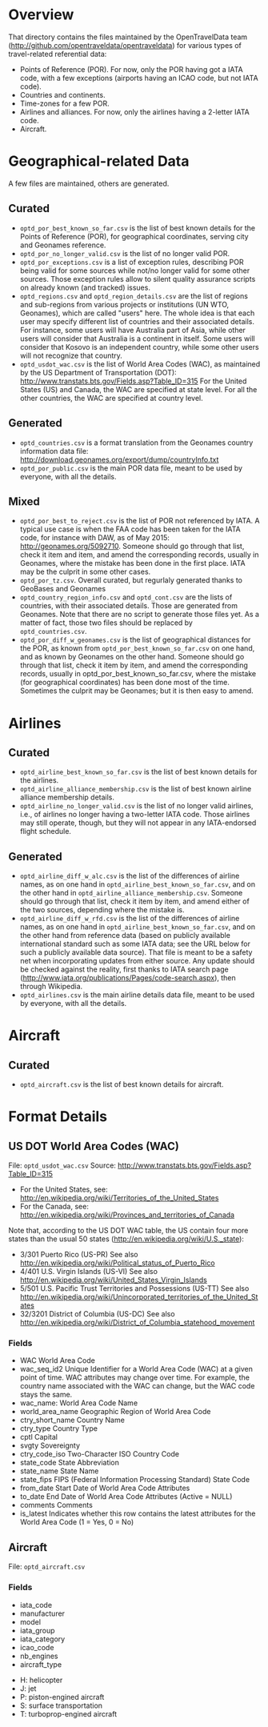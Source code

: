 
Overview
========
That directory contains the files maintained by the OpenTravelData
team (http://github.com/opentraveldata/opentraveldata) for various
types of travel-related referential data:
* Points of Reference (POR). For now, only the POR having got a IATA code,
  with a few exceptions (airports having an ICAO code, but not IATA code).
* Countries and continents.
* Time-zones for a few POR.
* Airlines and alliances. For now, only the airlines having a 2-letter
  IATA code.
* Aircraft.

Geographical-related Data
=========================
A few files are maintained, others are generated.

Curated
-------
* `optd_por_best_known_so_far.csv` is the list of best known details
  for the Points of Reference (POR), for geographical coordinates,
  serving city and Geonames reference.
* `optd_por_no_longer_valid.csv` is the list of no longer valid POR.
* `optd_por_exceptions.csv` is a list of exception rules, describing POR being
  valid for some sources while not/no longer valid for some other sources.
  Those exception rules allow to silent quality assurance scripts on already
  known (and tracked) issues.
* `optd_regions.csv` and `optd_region_details.csv` are the list of regions
  and sub-regions from various projects or institutions (UN WTO, Geonames),
  which are called "users" here.
  The whole idea is that each user may specify different list of countries
  and their associated details. For instance, some users will have Australia
  part of Asia, while other users will consider that Australia is a continent
  in itself. Some users will consider that Kosovo is an independent country,
  while some other users will not recognize that country.
* `optd_usdot_wac.csv` is the list of World Area Codes (WAC), as maintained
  by the US Department of Transportation (DOT):
  http://www.transtats.bts.gov/Fields.asp?Table_ID=315
  For the United States (US) and Canada, the WAC are specified at state level.
  For all the other countries, the WAC are specified at country level.

Generated
---------
* `optd_countries.csv` is a format translation from the Geonames country
  information data file:
  http://download.geonames.org/export/dump/countryInfo.txt
* `optd_por_public.csv` is the main POR data file, meant to be
  used by everyone, with all the details.

Mixed
-----
* `optd_por_best_to_reject.csv` is the list of POR not referenced by IATA.
  A typical use case is when the FAA code has been taken for the IATA code,
  for instance with DAW, as of May 2015: http://geonames.org/5092710.
  Someone should go through that list, check it item and item, and amend
  the corresponding records, usually in Geonames, where the mistake has been
  done in the first place. IATA may be the culprit in some other cases.
* `optd_por_tz.csv`. Overall curated, but regurlaly generated thanks to GeoBases
  and Geonames
* `optd_country_region_info.csv` and `optd_cont.csv` are the lists of countries,
  with their associated details. Those are generated from Geonames.
  Note that there are no script to generate those files yet. As a matter of
  fact, those two files should be replaced by `optd_countries.csv`.
* `optd_por_diff_w_geonames.csv` is the list of geographical distances
  for the POR, as known from `optd_por_best_known_so_far.csv` on one hand,
  and as known by Geonames on the other hand.
  Someone should go through that list, check it item by item, and amend
  the corresponding records, usually in optd_por_best_known_so_far.csv,
  where the mistake (for geographical coordinates) has been done most of
  the time. Sometimes the culprit may be Geonames; but it is then easy to amend.

Airlines
========

Curated
-------
* `optd_airline_best_known_so_far.csv` is the list of best known details
  for the airlines.
* `optd_airline_alliance_membership.csv` is the list of best known
  airline alliance membership details.
* `optd_airline_no_longer_valid.csv` is the list of no longer valid airlines,
  i.e., of airlines no longer having a two-letter IATA code. Those airlines
  may still operate, though, but they will not appear in any IATA-endorsed
  flight schedule.

Generated
---------
* `optd_airline_diff_w_alc.csv` is the list of the differences of airline names,
  as on one hand in `optd_airline_best_known_so_far.csv`, and on the other
  hand in `optd_airline_alliance_membership.csv`.
  Someone should go through that list, check it item by item, and amend
  either of the two sources, depending where the mistake is.
* `optd_airline_diff_w_rfd.csv` is the list of the differences of airline names,
  as on one hand in `optd_airline_best_known_so_far.csv`, and on the other
  hand from reference data (based on publicly available international standard
  such as some IATA data; see the URL below for such a publicly available data
  source).
  That file is meant to be a safety net when incorporating updates from either
  source. Any update should be checked against the reality, first thanks
  to IATA search page (http://www.iata.org/publications/Pages/code-search.aspx),
  then through Wikipedia.
* `optd_airlines.csv` is the main airline details data file, meant to be used
  by everyone, with all the details.


Aircraft
========

Curated
-------
* `optd_aircraft.csv` is the list of best known details for aircraft.


Format Details
==============
US DOT World Area Codes (WAC)
-----------------------------
File: `optd_usdot_wac.csv`
Source: http://www.transtats.bts.gov/Fields.asp?Table_ID=315

* For the United States, see:
  http://en.wikipedia.org/wiki/Territories_of_the_United_States
* For the Canada, see:
  http://en.wikipedia.org/wiki/Provinces_and_territories_of_Canada

Note that, according to the US DOT WAC table, the US contain four more states
than the usual 50 states (http://en.wikipedia.org/wiki/U.S._state):
- 3/301 Puerto Rico (US-PR)
  See also http://en.wikipedia.org/wiki/Political_status_of_Puerto_Rico
- 4/401 U.S. Virgin Islands (US-VI)
  See also http://en.wikipedia.org/wiki/United_States_Virgin_Islands
- 5/501 U.S. Pacific Trust Territories and Possessions (US-TT)
  See also http://en.wikipedia.org/wiki/Unincorporated_territories_of_the_United_States
- 32/3201 District of Columbia (US-DC)
  See also http://en.wikipedia.org/wiki/District_of_Columbia_statehood_movement

### Fields
* WAC              World Area Code
* wac_seq_id2      Unique Identifier for a World Area Code (WAC) at a given
 				   point of time. WAC attributes may change over time.
				   For example, the country name associated with the WAC
				   can change, but the WAC code stays the same.	 
* wac_name:        World Area Code Name	 
* world_area_name  Geographic Region of World Area Code	 
* ctry_short_name  Country Name	 
* ctry_type        Country Type	 
* cptl             Capital	 
* svgty            Sovereignty	 
* ctry_code_iso    Two-Character ISO Country Code	 
* state_code       State Abbreviation	 
* state_name       State Name	 
* state_fips       FIPS (Federal Information Processing Standard) State Code	 
* from_date        Start Date of World Area Code Attributes	 
* to_date          End Date of World Area Code Attributes (Active = NULL)	 
* comments         Comments	 
* is_latest        Indicates whether this row contains the latest attributes
                   for the World Area Code (1 = Yes, 0 = No)

Aircraft
--------
File: `optd_aircraft.csv`

### Fields
* iata_code
* manufacturer
* model
* iata_group
* iata_category
* icao_code
* nb_engines
* aircraft_type
 - H: helicopter
 - J: jet
 - P: piston-engined aircraft
 - S: surface transportation
 - T: turboprop-engined aircraft
